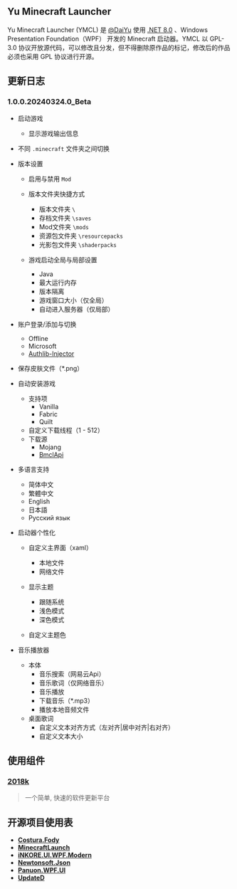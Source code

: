 ## Yu Minecraft Launcher

Yu Minecraft Launcher (YMCL) 是 [@DaiYu](https://daiyu.fun/) 使用 [.NET 8.0](https://dotnet.microsoft.com/zh-cn/download/dotnet/8.0) 、Windows Presentation Foundation（WPF） 开发的 Minecraft 启动器。YMCL 以 GPL-3.0 协议开放源代码，可以修改且分发，但不得删除原作品的标记，修改后的作品必须也采用 GPL 协议进行开源。

## 更新日志

### 1.0.0.20240324.0_Beta

- 启动游戏
  - 显示游戏输出信息

- 不同 `.minecraft` 文件夹之间切换
- 版本设置
  - 启用与禁用 `Mod`
  - 版本文件夹快捷方式
    - 版本文件夹 `\`
    - 存档文件夹 `\saves`
    - Mod文件夹 `\mods`
    - 资源包文件夹 `\resourcepacks`
    - 光影包文件夹 `\shaderpacks`

  - 游戏启动全局与局部设置
    - Java
    - 最大运行内存
    - 版本隔离
    - 游戏窗口大小（仅全局）
    - 自动进入服务器（仅局部）

- 账户登录/添加与切换
  - Offline
  - Microsoft
  - [Authlib-Injector](https://github.com/yushijinhun/authlib-injector)

- 保存皮肤文件（*.png）

- 自动安装游戏

  - 支持项
    - Vanilla
    - Fabric
    - Quilt
  - 自定义下载线程（1 - 512）
  - 下载源
    - Mojang
    - [BmclApi](https://bmclapi2.bangbang93.com/)

- 多语言支持

  - 简体中文
  - 繁體中文
  - English
  - 日本語
  - Русский язык

- 启动器个性化

  - 自定义主界面（xaml）
    - 本地文件
    - 网络文件
  - 显示主题
    - 跟随系统
    - 浅色模式
    - 深色模式


  - 自定义主题色

- 音乐播放器

  - 本体
    - 音乐搜索（网易云Api）
    - 音乐歌词（仅网络音乐）
    - 音乐播放
    - 下载音乐（*.mp3）
    - 播放本地音频文件
  - 桌面歌词
    - 自定义文本对齐方式（左对齐|居中对齐|右对齐）
    - 自定义文本大小

  

## 使用组件

### [2018k](http://2018k.cn)

>一个简单, 快速的软件更新平台

## 开源项目使用表

- **[Costura.Fody](https://github.com/Fody/Costura)**
- **[MinecraftLaunch](https://github.com/Blessing-Studio/MinecraftLaunch)**
- **[iNKORE.UI.WPF.Modern](https://github.com/iNKORE-Public/UI.WPF.Modern)**
- **[Newtonsoft.Json](https://www.newtonsoft.com/json)**
- **[Panuon.WPF.UI](https://github.com/Panuon/Panuon.WPF.UI)**
- **[UpdateD](https://www.nuget.org/packages/UpdateD)**
